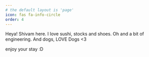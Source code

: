 ```yaml
---
# the default layout is 'page'
icon: fas fa-info-circle
order: 4
---
```


Heya! Shivam here. I love sushi, stocks and shoes. Oh and a bit of engineering. And dogs, LOVE Dogs <3 

enjoy your stay :D

<!-- > Add Markdown syntax content to file `_tabs/about.md`{: .filepath } and it will show up on this page.
{: .prompt-tip } -->
